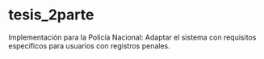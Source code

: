 # tesis_2parte
Implementación para la Policía Nacional: Adaptar el sistema con requisitos específicos para usuarios con registros penales.
